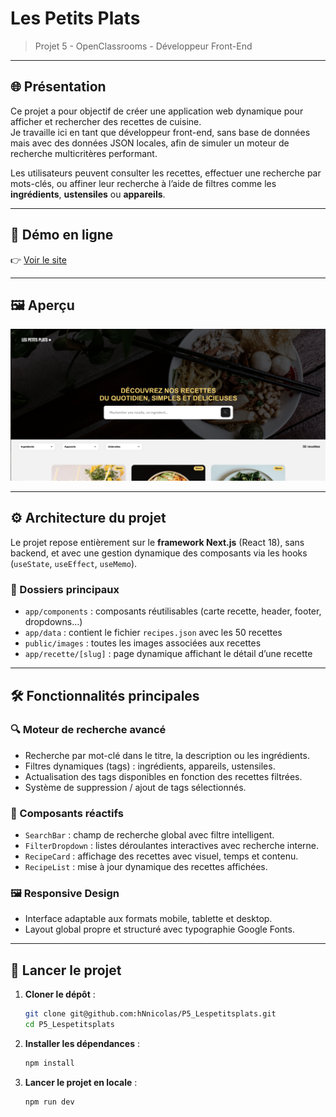 # Les Petits Plats

> Projet 5 - OpenClassrooms - Développeur Front-End

---

## 🌐 Présentation

Ce projet a pour objectif de créer une application web dynamique pour afficher et rechercher des recettes de cuisine.  
Je travaille ici en tant que développeur front-end, sans base de données mais avec des données JSON locales, afin de simuler un moteur de recherche multicritères performant.

Les utilisateurs peuvent consulter les recettes, effectuer une recherche par mots-clés, ou affiner leur recherche à l’aide de filtres comme les **ingrédients**, **ustensiles** ou **appareils**.

---

## 🔗 Démo en ligne

👉 [Voir le site](https://p5-lespetitsplats.netlify.app/)

---

## 🖼️ Aperçu

![Aperçu du projet](public/images/screenshot.png)

---

## ⚙️ Architecture du projet

Le projet repose entièrement sur le **framework Next.js** (React 18), sans backend, et avec une gestion dynamique des composants via les hooks (`useState`, `useEffect`, `useMemo`).

### 📁 Dossiers principaux

- `app/components` : composants réutilisables (carte recette, header, footer, dropdowns…)
- `app/data` : contient le fichier `recipes.json` avec les 50 recettes
- `public/images` : toutes les images associées aux recettes
- `app/recette/[slug]` : page dynamique affichant le détail d’une recette

---

## 🛠️ Fonctionnalités principales

### 🔍 Moteur de recherche avancé

- Recherche par mot-clé dans le titre, la description ou les ingrédients.
- Filtres dynamiques (tags) : ingrédients, appareils, ustensiles.
- Actualisation des tags disponibles en fonction des recettes filtrées.
- Système de suppression / ajout de tags sélectionnés.

### 🧩 Composants réactifs

- `SearchBar` : champ de recherche global avec filtre intelligent.
- `FilterDropdown` : listes déroulantes interactives avec recherche interne.
- `RecipeCard` : affichage des recettes avec visuel, temps et contenu.
- `RecipeList` : mise à jour dynamique des recettes affichées.

### 🖼️ Responsive Design

- Interface adaptable aux formats mobile, tablette et desktop.
- Layout global propre et structuré avec typographie Google Fonts.

---

## 🚀 Lancer le projet

1. **Cloner le dépôt** :
   ```bash
   git clone git@github.com:hNnicolas/P5_Lespetitsplats.git
   cd P5_Lespetitsplats

2. **Installer les dépendances** :
   ```bash
   npm install

3. **Lancer le projet en locale** :
   ```bash
   npm run dev
